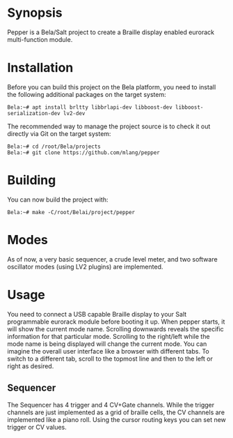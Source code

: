 # Synopsis

Pepper is a Bela/Salt project to create a Braille display enabled eurorack
multi-function module.

# Installation

Before you can build this project on the Bela platform,
you need to install the following additional packages on the target system:

```shell
Bela:~# apt install brltty libbrlapi-dev libboost-dev libboost-serialization-dev lv2-dev
```

The recommended way to manage the project source is to check it out directly
via Git on the target system:

```shell
Bela:~# cd /root/Bela/projects
Bela:~# git clone https://github.com/mlang/pepper
```

# Building

You can now build the project with:

```shell
Bela:~# make -C/root/Belai/project/pepper
```

# Modes

As of now, a very basic sequencer, a crude level meter,
and two software oscillator modes (using LV2 plugins) are implemented.

# Usage

You need to connect a USB capable Braille display to your Salt programmable
eurorack module before booting it up.  When pepper starts, it
will show the current mode name.  Scrolling downwards
reveals the specific information for that particular mode.
Scrolling to the right/left while the mode name is being displayed
will change the current mode.  You can imagine the overall user interface
like a browser with different tabs.  To switch to a different
tab, scroll to the topmost line and then to the left or right as desired.

## Sequencer

The Sequencer has 4 trigger and 4 CV+Gate channels.
While the trigger channels are just implemented as a grid of braille cells,
the CV channels are implemented like a piano roll.
Using the cursor routing keys you can set new trigger or CV values.

